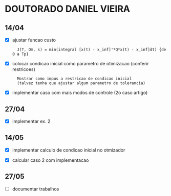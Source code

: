# DOUTORADO DANIEL VIEIRA

## 14/04
- [x] ajustar funcao custo

   
        J(T, Om, s) = min(integral [x(t) - x_inf]'*Q*x(t) - x_inf]dt) {de 0 a Tp}


- [x] colocar condicao inicial como parametro de otimizacao (conferir restricoes)

        Mostrar como impus a restricao de condicao inicial 
        (talvez tenha que ajustar algum parametro de tolerancia)

- [x] implementar caso com mais modos de controle (2o caso artigo)

## 27/04

- [x] implementar ex. 2

## 14/05

- [x] implementar calculo de condicao inicial no otmizador

- [x] calcular caso 2 com implementacao

## 27/05

- [ ] documentar trabalhos